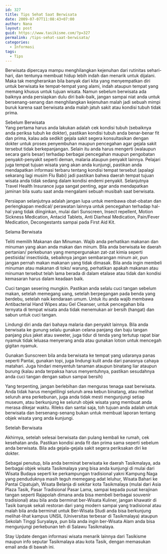 ```yaml
---
id: 327
title: Tips Sehat Saat Berwisata
date: 2009-07-07T11:08:43+07:00
author: Nana
layout: post
guid: https://www.tasikisme.com/?p=327
permalink: /tips-sehat-saat-berwisata/
categories:
  - Informasi
tags:
  - Tips
---
```

Berwisata dipercaya mampu menghilangkan kejenuhan dari rutinitas sehari-hari, dan tentunya membuat hidup lebih indah dan menarik untuk dijalani. Maka tak mengherankan bila banyak dari kita yang menyempatkan diri untuk berwisata ke tempat-tempat yang alami, indah ataupun tempat yang memang khusus untuk tujuan wisata. Namun sebelum berwisata ada baiknya anda persiapkan dulu diri baik-baik, jangan sampai niat anda untuk bersenang-senang dan menghilangkan kejenuhan malah jadi sebuah mimpi buruk karena saat berwisata anda malah jatuh sakit atau kondisi tubuh tidak prima.

Sebelum Berwisata  
Yang pertama harus anda lakukan adalah cek kondisi tubuh (sebaiknya anda periksa tubuh ke dokter), pastikan kondisi tubuh anda benar-benar fit dan prima, kalau ada sedikit gejala sakit segera konsultasikan dengan dokter untuk proses penyembuhan maupun pencegahan agar gejala sakit tersebut tidak berkepanjangan. Selain itu anda harus mengerti (walaupun secara garis besar) terhadap berbagai pencegahan maupun pengobatan penyakit-penyakit seperti deman, malaria ataupun penyakit lainnya. Pelajari juga tempat tujuan wisata yang akan anda kunjungi, pastikan anda mendapatkan informasi terbaru tentang kondisi tempat tersebut (apalagi sekarang lagi musim Flu Babi) jadi pastikan bahwa daerah tempat tujuan wisata anda tidak sedang dalam kondisi endemi penyakit. Selanjutnya Travel Health Insurance juga sangat penting, agar anda mendapatkan jaminan bila suatu saat anda mengalami sebuah musibah saat berwisata.

Persiapan selanjutnya adalah jangan lupa untuk membawa obat-obatan dan perlengkapan medical/ perawatan lainnya untuk pencegahan terhadap hal-hal yang tidak diinginkan, mulai dari Sunscreen, Insect repellent, Motion Sickness Medication, Antacid Tablets, Anti Diarheal Medication, Pain/Fever Medication, Decongestants sampai pada First Aid Kit.

Selama Berwisata

Teliti memilih Makanan dan Minuman. Wajib anda perhatikan makanan dan minuman yang akan anda makan dan minum. Bila anda berwisata ke daerah pertanian/ perkebunan yang mempergunakan zat-zat kimia seperti pestisida/ insectisida, sebaiknya jangan sembarangan minum air, pun jangan pernah makan makanan yang tidak dimasak. Bila anda ingin membeli minuman atau makanan di toko/ warung, perhatikan apakah makanan atau minuman tersebut telah lama berada di dalam etalase atau tidak dan kondisi kemasaran harus dalam keadaan baik.

Cuci tangan sesering mungkin. Pastikan anda selalu cuci tangan sebelum makan, setelah memegang uang, setelah berpegangan pada benda yang berdebu, setelah naik kendaraan umum. Untuk itu anda wajib membawa Antibacterial Hand Wipes atau Gel Cleanser, untuk pencegahan bila ternyata di tempat wisata anda tidak menemukan air bersih (hangat) dan sabun untuk cuci tangan.

Lindungi diri anda dari bahaya malaria dan penyakit lainnya. Bila anda berwisata ke gunung selalu gunakan celana panjang dan baju tangan panjang plus jaket atau sweeter, juga tidur di tenda yang tertutup rapat biar nyamuk tidak leluasa menyerang anda atau gunakan lotion untuk mencegah gigitan nyamuk.

Gunakan Sunscreen bila anda berwisata ke tempat yang udaranya panas seperti Pantai, gunakan topi, juga lindungi kulit anda dari panasnya cahaya matahari. Juga hindari menyentuh tanaman ataupun binatang liar ataupun burung (kalau anda terpaksa harus menyentuhnya, pastikan sesudahnya anda cuci tangan dengan sabun sampai bersih)

Yang terpenting, jangan berlebihan dan menguras tenaga saat berwisata. Anda tidak harus mengelilingi seluruh area kebun binatang, atau melihat seluruh area perkebunan, juga anda tidak mesti mengunjungi setiap museum, atau berkunjung ke seluruh objek wisata yang membuat anda merasa dikejar waktu. Rileks dan santai saja, toh tujuan anda adalah untuk berwisata dan bersenang-senang bukan untuk membuat laporan tentang objek wisata yang anda kunjungi.

Setelah Berwisata

Akhirnya, setelah selesai berwisata dan pulang kembali ke rumah, cek kesehatan anda. Pastikan kondisi anda fit dan prima sama seperti sebelum anda berwisata. Bila ada gejala-gejala sakit segera periksakan diri ke dokter.

Sebagai penutup, bila anda berminat berwisata ke daerah Tasikmalaya, ada berbagai objek wisata Tasikmalaya yang bisa anda kunjungi di mulai dari Wisata Budaya seperti ke perkampungan tradisional yakni Kampung Naga yang penduduknya masih teguh memegang adat leluhur, Wisata Bahari ke Pantai Cipatujah, Wisata Belanja di sekitar kota Tasikmalaya (mulai dari Asia Plaza Tasik, Pasar Tradisional Pasar Lama, sampai kepada pusat kerajinan tangan seperti Rajapolah dimana anda bisa membeli berbagai souvenir tradisional) atau bila anda berminat ber-Wisata Kuliner, jangan khawatir di Tasik banyak sekali restoran dari yang modern sampai yang tradisional atau malah bila anda berminat untuk Ber-Wisata Studi anda bisa berkunjung melihat-lihat kampus UNSIL (Universitas terbesar di Tasikmalaya) ataupun Sekolah Tinggi Suryalaya, pun bila anda ingin ber-Wisata Alam anda bisa mengunjungi perkebunan teh di Salawu Tasikmalaya.

Stay Update dengan informasi wisata menarik lainnya dari Tasikisme maupun info seputar Tasikmalaya atau kota Tasik, dengan memasukan email anda di bawah ini.